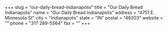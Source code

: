 +++
slug = "our-daily-bread-indianapolis"
title = "Our Daily Bread Indianapolis"
name = "Our Daily Bread Indianapolis"
address = "4751 E. Minnesota St"
city = "Indianapolis"
state = "IN"
postal = "46203"
website = ""
phone = "317 289-5564"
fax = ""
+++
